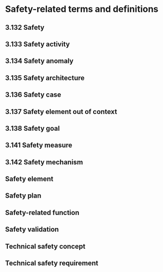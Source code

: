 # Safety-related terms and definitions

## 3.132 Safety

## 3.133 Safety activity

## 3.134 Safety anomaly

## 3.135 Safety architecture

## 3.136 Safety case

## 3.137 Safety element out of context

## 3.138 Safety goal

## 3.141 Safety measure

## 3.142 Safety mechanism

## Safety element

## Safety plan

## Safety-related function

## Safety validation

## Technical safety concept

## Technical safety requirement



